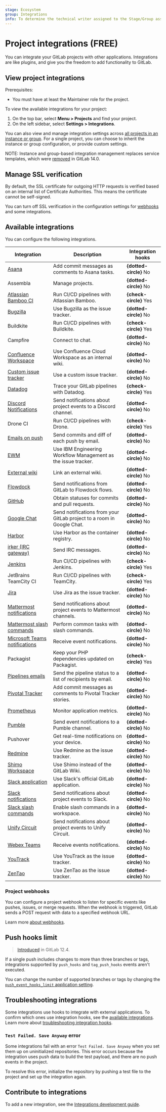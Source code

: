 ```yaml
---
stage: Ecosystem
group: Integrations
info: To determine the technical writer assigned to the Stage/Group associated with this page, see https://about.gitlab.com/handbook/engineering/ux/technical-writing/#assignments
---
```


# Project integrations **(FREE)**

You can integrate your GitLab projects with other applications. Integrations are
like plugins, and give you the freedom to add
functionality to GitLab.

## View project integrations

Prerequisites:

- You must have at least the Maintainer role for the project.

To view the available integrations for your project:

1. On the top bar, select **Menu > Projects** and find your project.
1. On the left sidebar, select **Settings > Integrations**.

You can also view and manage integration settings across [all projects in an instance or group](../../admin_area/settings/project_integration_management.md).
For a single project, you can choose to inherit the instance or group configuration,
or provide custom settings.

NOTE:
Instance and group-based integration management replaces service templates, which
were [removed](https://gitlab.com/gitlab-org/gitlab/-/issues/268032) in GitLab 14.0.

## Manage SSL verification

By default, the SSL certificate for outgoing HTTP requests is verified based on
an internal list of Certificate Authorities. This means the certificate cannot
be self-signed.

You can turn off SSL verification in the configuration settings for [webhooks](webhooks.md#configure-a-webhook-in-gitlab)
and some integrations.

## Available integrations

You can configure the following integrations.

| Integration                                                                 | Description                                                           | Integration hooks      |
|-----------------------------------------------------------------------------|-----------------------------------------------------------------------|------------------------|
| [Asana](asana.md)                                                           | Add commit messages as comments to Asana tasks.                       | **{dotted-circle}** No |
| Assembla                                                                    | Manage projects.                                                      | **{dotted-circle}** No |
| [Atlassian Bamboo CI](bamboo.md)                                            | Run CI/CD pipelines with Atlassian Bamboo.                            | **{check-circle}** Yes |
| [Bugzilla](bugzilla.md)                                                     | Use Bugzilla as the issue tracker.                                    | **{dotted-circle}** No |
| Buildkite                                                                   | Run CI/CD pipelines with Buildkite.                                   | **{check-circle}** Yes |
| Campfire                                                                    | Connect to chat.                                                      | **{dotted-circle}** No |
| [Confluence Workspace](../../../api/integrations.md#confluence-integration) | Use Confluence Cloud Workspace as an internal wiki.                   | **{dotted-circle}** No |
| [Custom issue tracker](custom_issue_tracker.md)                             | Use a custom issue tracker.                                           | **{dotted-circle}** No |
| [Datadog](../../../integration/datadog.md)                                  | Trace your GitLab pipelines with Datadog.                             | **{check-circle}** Yes |
| [Discord Notifications](discord_notifications.md)                           | Send notifications about project events to a Discord channel.         | **{dotted-circle}** No |
| Drone CI                                                                    | Run CI/CD pipelines with Drone.                                       | **{check-circle}** Yes |
| [Emails on push](emails_on_push.md)                                         | Send commits and diff of each push by email.                          | **{dotted-circle}** No |
| [EWM](ewm.md)                                                               | Use IBM Engineering Workflow Management as the issue tracker.         | **{dotted-circle}** No |
| [External wiki](../wiki/index.md#link-an-external-wiki)                     | Link an external wiki.                                                | **{dotted-circle}** No |
| [Flowdock](../../../api/integrations.md#flowdock)                           | Send notifications from GitLab to Flowdock flows.                     | **{dotted-circle}** No |
| [GitHub](github.md)                                                         | Obtain statuses for commits and pull requests.                        | **{dotted-circle}** No |
| [Google Chat](hangouts_chat.md)                                             | Send notifications from your GitLab project to a room in Google Chat. | **{dotted-circle}** No |
| [Harbor](harbor.md)                                                         | Use Harbor as the container registry.                                 | **{dotted-circle}** No |
| [irker (IRC gateway)](irker.md)                                             | Send IRC messages.                                                    | **{dotted-circle}** No |
| [Jenkins](../../../integration/jenkins.md)                                  | Run CI/CD pipelines with Jenkins.                                     | **{check-circle}** Yes |
| JetBrains TeamCity CI                                                       | Run CI/CD pipelines with TeamCity.                                    | **{check-circle}** Yes |
| [Jira](../../../integration/jira/index.md)                                  | Use Jira as the issue tracker.                                        | **{dotted-circle}** No |
| [Mattermost notifications](mattermost.md)                                   | Send notifications about project events to Mattermost channels.       | **{dotted-circle}** No |
| [Mattermost slash commands](mattermost_slash_commands.md)                   | Perform common tasks with slash commands.                             | **{dotted-circle}** No |
| [Microsoft Teams notifications](microsoft_teams.md)                         | Receive event notifications.                                          | **{dotted-circle}** No |
| Packagist                                                                   | Keep your PHP dependencies updated on Packagist.                      | **{check-circle}** Yes |
| [Pipelines emails](pipeline_status_emails.md)                               | Send the pipeline status to a list of recipients by email.            | **{dotted-circle}** No |
| [Pivotal Tracker](pivotal_tracker.md)                                       | Add commit messages as comments to Pivotal Tracker stories.           | **{dotted-circle}** No |
| [Prometheus](prometheus.md)                                                 | Monitor application metrics.                                          | **{dotted-circle}** No |
| [Pumble](pumble.md)                                                         | Send event notifications to a Pumble channel.                           | **{dotted-circle}** No |
| Pushover                                                                    | Get real-time notifications on your device.                           | **{dotted-circle}** No |
| [Redmine](redmine.md)                                                       | Use Redmine as the issue tracker.                                     | **{dotted-circle}** No |
| [Shimo Workspace](shimo.md)                                                 | Use Shimo instead of the GitLab Wiki.                    | **{dotted-circle}** No |
| [Slack application](gitlab_slack_application.md)                            | Use Slack's official GitLab application.                              | **{dotted-circle}** No |
| [Slack notifications](slack.md)                                             | Send notifications about project events to Slack.                     | **{dotted-circle}** No |
| [Slack slash commands](slack_slash_commands.md)                             | Enable slash commands in a workspace.                                 | **{dotted-circle}** No |
| [Unify Circuit](unify_circuit.md)                                           | Send notifications about project events to Unify Circuit.             | **{dotted-circle}** No |
| [Webex Teams](webex_teams.md)                                               | Receive events notifications.                                         | **{dotted-circle}** No |
| [YouTrack](youtrack.md)                                                     | Use YouTrack as the issue tracker.                                    | **{dotted-circle}** No |
| [ZenTao](zentao.md)                                                         | Use ZenTao as the issue tracker.                                      | **{dotted-circle}** No |

### Project webhooks

You can configure a project webhook to listen for specific events
like pushes, issues, or merge requests. When the webhook is triggered, GitLab
sends a POST request with data to a specified webhook URL.

Learn more [about webhooks](webhooks.md).

## Push hooks limit

> [Introduced](https://gitlab.com/gitlab-org/gitlab/-/merge_requests/17874) in GitLab 12.4.

If a single push includes changes to more than three branches or tags, integrations
supported by `push_hooks` and `tag_push_hooks` events aren't executed.

You can change the number of supported branches or tags by changing the
[`push_event_hooks_limit` application setting](../../../api/settings.md#list-of-settings-that-can-be-accessed-via-api-calls).

## Troubleshooting integrations

Some integrations use hooks to integrate with external applications. To confirm which ones use integration hooks, see the [available integrations](#available-integrations). Learn more about [troubleshooting integration hooks](webhooks.md#troubleshoot-webhooks).

### `Test Failed. Save Anyway` error

Some integrations fail with an error `Test Failed. Save Anyway` when you set them
up on uninitialized repositories. This error occurs because the integration uses
push data to build the test payload, and there are no push events in the project.

To resolve this error, initialize the repository by pushing a test file to the project
and set up the integration again.

## Contribute to integrations

To add a new integration, see the [Integrations development guide](../../../development/integrations/index.md).
